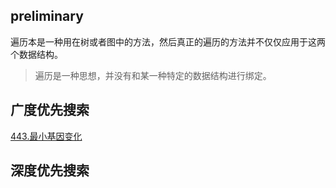 ## preliminary

遍历本是一种用在树或者图中的方法，然后真正的遍历的方法并不仅仅应用于这两个数据结构。

> 遍历是一种思想，并没有和某一种特定的数据结构进行绑定。

## 广度优先搜索

[443.最小基因变化](https://leetcode.cn/problems/minimum-genetic-mutation/)

## 深度优先搜索

